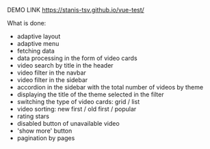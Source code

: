 DEMO LINK https://stanis-tsv.github.io/vue-test/

What is done:

- adaptive layout
- adaptive menu
- fetching data
- data processing in the form of video cards
- video search by title in the header
- video filter in the navbar
- video filter in the sidebar
- accordion in the sidebar with the total number of videos by theme
- displaying the title of the theme selected in the filter
- switching the type of video cards: grid / list
- video sorting: new first / old first / popular
- rating stars
- disabled button of unavailable video
- 'show more' button
- pagination by pages
